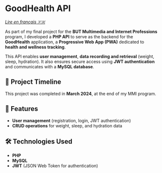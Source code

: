 # GoodHealth API  

*[Lire en français 🇫🇷](README_FR.md)*

As part of my final project for the **BUT Multimedia and Internet Professions** program, I developed a **PHP API** to serve as the backend for the **GoodHealth** application, a **Progressive Web App (PWA)** dedicated to **health and wellness tracking**.  

This API enables **user management**, **data recording and retrieval** (weight, sleep, hydration). It also ensures secure access using **JWT authentication** and communicates with a **MySQL database**.  

## 📅 Project Timeline  
This project was completed in **March 2024**, at the end of my MMI program.  

## 📌 Features  
- **User management** (registration, login, JWT authentication)  
- **CRUD operations** for weight, sleep, and hydration data

## 🛠️ Technologies Used  
- **PHP**  
- **MySQL**  
- **JWT** (JSON Web Token for authentication)  
